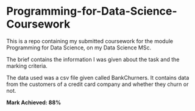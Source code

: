 # Programming-for-Data-Science-Coursework

This is a repo containing my submitted coursework for the module Programming for Data Science, on my Data Science MSc.

The brief contains the information I was given about the task and the marking criteria.

The data used was a csv file given called BankChurners. It contains data from the customers of a credit card company and whether they churn or not.

**Mark Achieved: 88%**
